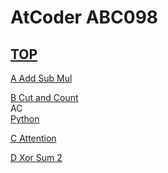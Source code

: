 # AtCoder ABC098  

## [TOP](https://atcoder.jp/contests/abc098)  

[A Add Sub Mul](https://atcoder.jp/contests/abc098/tasks/abc098_a)   

[](https://atcoder.jp/contests/abc098/submissions/)  

[B Cut and Count](https://atcoder.jp/contests/abc098/tasks/abc098_b)   
AC  
[Python](https://atcoder.jp/contests/abc098/submissions/15852381)  

[C Attention](https://atcoder.jp/contests/abc098/tasks/arc098_a)   

[](https://atcoder.jp/contests/abc098/submissions/)  

[D Xor Sum 2](https://atcoder.jp/contests/abc098/tasks/arc098_b)   

[](https://atcoder.jp/contests/abc098/submissions/)  


